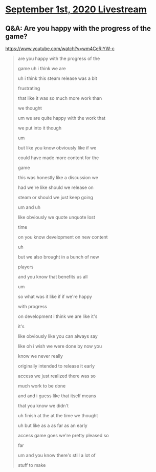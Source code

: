 # [September 1st, 2020 Livestream](../2020-09-01.md)
## Q&A: Are you happy with the progress of the game?
https://www.youtube.com/watch?v=wm4CeRIYW-c
> are you happy with the progress of the
>
> game uh i think we are
>
> uh i think this steam release was a bit
>
> frustrating
>
> that like it was so much more work than
>
> we thought
>
> um we are quite happy with the work that
>
> we put into it though
>
> um
>
> but like you know obviously like if we
>
> could have made more content for the
>
> game
>
> this was honestly like a discussion we
>
> had we're like should we release on
>
> steam or should we just keep going
>
> um and uh
>
> like obviously we quote unquote lost
>
> time
>
> on you know development on new content
>
> uh
>
> but we also brought in a bunch of new
>
> players
>
> and you know that benefits us all
>
> um
>
> so what was it like if if we're happy
>
> with progress
>
> on development i think we are like it's
>
> it's
>
> like obviously like you can always say
>
> like oh i wish we were done by now you
>
> know we never really
>
> originally intended to release it early
>
> access we just realized there was so
>
> much work to be done
>
> and and i guess like that itself means
>
> that you know we didn't
>
> uh finish at the at the time we thought
>
> uh but like as a as far as an early
>
> access game goes we're pretty pleased so
>
> far
>
> um and you know there's still a lot of
>
> stuff to make
>
